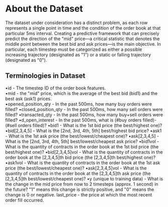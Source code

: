 # About the Dataset
The dataset under consideration has a distinct problem, as each row represents a single point in time and the condition of the order book at that particular 5ms interval. Creating a predictive framework that can precisely predict the direction of the "mid" price—a critical statistic that denotes the middle point between the best bid and ask prices—is the main objective. In particular, each timestep must be categorized as either a possible increasing trajectory (designated as "1") or a static or falling trajectory (designated as "0").
## Terminologies in Dataset
•id - The timestep ID of the order book features. <br />
•mid - the "mid" price, which is the average of the best bid (bid1) and the best ask (ask1) prices. <br />
•opened_position_qty - In the past 500ms, how many buy orders were filled?
•closed_position_qty - In the past 500ms, how many sell orders were filled?
•transacted_qty - In the past 500ms, how many buy+sell orders were filled?
•d_open_interest - In the past 500ms, what is (#buy orders filled)- (#sell orders filled)?
•bid1 - What is the 1st bid price (the best/highest one)?
•bid[2,3,4,5] - What is the [2nd, 3rd, 4th, 5th] best/highest bid price?
•ask1 - What is the 1st ask price (the best/lowest/cheapest one)?
•ask[2,3,4,5] - What is the [2nd, 3rd, 4th, 5th] best/lowest/cheapest ask price?
•bid1vol - What is the quantity of contracts in the order book at the 1st bid price (the best/highest one)?
•bid[2,3,4,5]vol - What is the quantity of contracts in the order book at the [2,3,4,5]th bid price (the [2,3,4,5]th best/highest one)?
•ask1vol - What is the quantity of contracts in the order book at the 1st ask price (the best/lowest/cheapest one)?
•ask[2,3,4,5]vol - What is the quantity of contracts in the order book at the [2,3,4,5]th ask price (the [2,3,4,5]th best/lowest/cheapest one)?
•y (unique to training data) - What is the change in the mid price from now to 2 timesteps (approx. 1 second) in the future? "1" means this change is strictly positive, and "0" means the change is 0 or negative.
last_price - the price at which the most recent order fill occurred.
